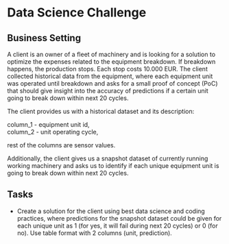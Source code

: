 # Data Science Challenge

## Business Setting

A client is an owner of a fleet of machinery and is looking for a solution to optimize the expenses related to the equipment breakdown. If breakdown happens, the production stops. Each stop costs 10.000 EUR. The client collected historical data from the equipment, where each equipment unit was operated until breakdown and asks for a small proof of concept (PoC) that should give insight into the accuracy of predictions if a certain unit going to break down within next 20 cycles.

The client provides us with a historical dataset and its description:

column_1 - equipment unit id,  
column_2 - unit operating cycle,

rest of the columns are sensor values.

Additionally, the client gives us a snapshot dataset of currently running working machinery and asks us to identify if each unique equipment unit is going to break down within next 20 cycles.

## Tasks

- Create a solution for the client using best data science and coding practices, where predictions for the snapshot dataset could be given for each unique unit as 1 (for yes, it will fail during next 20 cycles) or 0 (for no). Use table format with 2 columns (unit, prediction).
